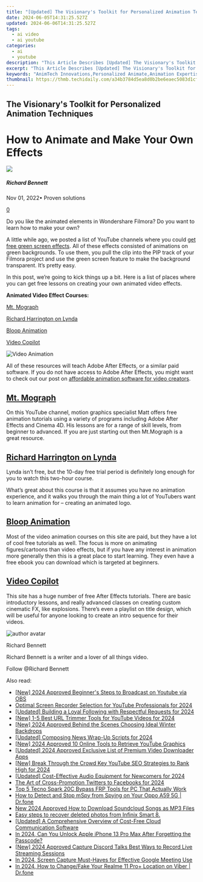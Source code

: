 ```yaml
---
title: "[Updated] The Visionary's Toolkit for Personalized Animation Techniques"
date: 2024-06-05T14:31:25.527Z
updated: 2024-06-06T14:31:25.527Z
tags:
  - ai video
  - ai youtube
categories:
  - ai
  - youtube
description: "This Article Describes [Updated] The Visionary's Toolkit for Personalized Animation Techniques"
excerpt: "This Article Describes [Updated] The Visionary's Toolkit for Personalized Animation Techniques"
keywords: "AnimTech Innovations,Personalized Animate,Animation Expertise,Creative Animation Tools,Visionary Animation Guide,Artistic Tech Forays,Custom Animation Methods"
thumbnail: https://thmb.techidaily.com/a34b3784d5ea8d0b2be6eaec5083d1cf0c7c6de5e3aae650ea39b1f4ae6fa12f.jpg
---
```


## The Visionary's Toolkit for Personalized Animation Techniques

# How to Animate and Make Your Own Effects

![](https://images.wondershare.com/filmora/article-images/richard-bennett.jpg)

##### Richard Bennett

 Nov 01, 2022• Proven solutions

[0](#commentsBoxSeoTemplate)

Do you like the animated elements in Wondershare Filmora? Do you want to learn how to make your own?

A little while ago, we posted a list of YouTube channels where you could [get free green screen effects](https://tools.techidaily.com/wondershare/filmora/download/). All of these effects consisted of animations on green backgrounds. To use them, you pull the clip into the PIP track of your Filmora project and use the green screen feature to make the background transparent. It’s pretty easy.

In this post, we’re going to kick things up a bit. Here is a list of places where you can get free lessons on creating your own animated video effects.

**Animated Video Effect Courses:**

[Mt. Mograph](#mtmograph)

[Richard Harrington on Lynda](#lynda)

[Bloop Animation](#bloop)

[Video Copilot](#videocopilot)

 ![Video Animation](https://images.wondershare.com/filmora/article-images/animated-video-effects.png)

 All of these resources will teach Adobe After Effects, or a similar paid software. If you do not have access to Adobe After Effects, you might want to check out our post on [affordable animation software for video creators](https://www.filmora.io/community-blog/free-or-cheap-animation-software-for-video-creators-122.html).

## **[Mt. Mograph](https://www.youtube.com/channel/UCSUSgx9qc%5FNydrOL59xbJIA)**

On this YouTube channel, motion graphics specialist Matt offers free animation tutorials using a variety of programs including Adobe After Effects and Cinema 4D. His lessons are for a range of skill levels, from beginner to advanced. If you are just starting out then Mt.Mograph is a great resource.

## **[Richard Harrington on Lynda](https://www.lynda.com/Rich-Harrington/120-1.html)**

Lynda isn’t free, but the 10-day free trial period is definitely long enough for you to watch this two-hour course.

What’s great about this course is that it assumes you have no animation experience, and it walks you through the main thing a lot of YouTubers want to learn animation for – creating an animated logo.

## **[Bloop Animation](https://www.bloopanimation.com/)**

 Most of the video animation courses on this site are paid, but they have a lot of cool free tutorials as well. The focus is more on animating figures/cartoons than video effects, but if you have any interest in animation more generally then this is a great place to start learning. They even have a free ebook you can download which is targeted at beginners.

## **[Video Copilot](http://www.videocopilot.net/)**

This site has a huge number of free After Effects tutorials. There are basic introductory lessons, and really advanced classes on creating custom cinematic FX, like explosions. There’s even a playlist on title design, which will be useful for anyone looking to create an intro sequence for their videos.

![author avatar](https://images.wondershare.com/filmora/article-images/richard-bennett.jpg)

Richard Bennett

Richard Bennett is a writer and a lover of all things video.

Follow @Richard Bennett

<span class="atpl-alsoreadstyle">Also read:</span>
<div><ul>
<li><a href="https://facebook-video-share.techidaily.com/new-2024-approved-beginners-steps-to-broadcast-on-youtube-via-obs/"><u>[New] 2024 Approved  Beginner's Steps to Broadcast on Youtube via OBS</u></a></li>
<li><a href="https://facebook-video-share.techidaily.com/optimal-screen-recorder-selection-for-youtube-professionals-for-2024/"><u>Optimal Screen Recorder Selection for YouTube Professionals for 2024</u></a></li>
<li><a href="https://facebook-video-share.techidaily.com/updated-building-a-loyal-following-with-respectful-requests-for-2024/"><u>[Updated] Building a Loyal Following with Respectful Requests for 2024</u></a></li>
<li><a href="https://facebook-video-share.techidaily.com/new-1-5-best-url-trimmer-tools-for-youtube-videos-for-2024/"><u>[New] 1-5 Best URL Trimmer Tools for YouTube Videos for 2024</u></a></li>
<li><a href="https://facebook-video-share.techidaily.com/new-2024-approved-behind-the-scenes-choosing-ideal-winter-backdrops/"><u>[New] 2024 Approved  Behind the Scenes  Choosing Ideal Winter Backdrops</u></a></li>
<li><a href="https://facebook-video-share.techidaily.com/updated-composing-news-wrap-up-scripts-for-2024/"><u>[Updated] Composing News Wrap-Up Scripts for 2024</u></a></li>
<li><a href="https://facebook-video-share.techidaily.com/new-2024-approved-10-online-tools-to-retrieve-youtube-graphics/"><u>[New] 2024 Approved  10 Online Tools to Retrieve YouTube Graphics</u></a></li>
<li><a href="https://facebook-video-share.techidaily.com/updated-2024-approved-exclusive-list-of-premium-video-downloader-apps/"><u>[Updated] 2024 Approved  Exclusive List of Premium Video Downloader Apps</u></a></li>
<li><a href="https://facebook-video-share.techidaily.com/new-break-through-the-crowd-key-youtube-seo-strategies-to-rank-high-for-2024/"><u>[New] Break Through the Crowd  Key YouTube SEO Strategies to Rank High for 2024</u></a></li>
<li><a href="https://facebook-video-share.techidaily.com/updated-cost-effective-audio-equipment-for-newcomers-for-2024/"><u>[Updated] Cost-Effective Audio Equipment for Newcomers for 2024</u></a></li>
<li><a href="https://facebook-videos.techidaily.com/the-art-of-cross-promotion-twitters-to-facebooks-for-2024/"><u>The Art of Cross-Promotion  Twitters to Facebooks for 2024</u></a></li>
<li><a href="https://bypass-frp.techidaily.com/top-5-tecno-spark-20c-bypass-frp-tools-for-pc-that-actually-work-by-drfone-android/"><u>Top 5 Tecno Spark 20C Bypass FRP Tools for PC That Actually Work</u></a></li>
<li><a href="https://location-social.techidaily.com/how-to-detect-and-stop-mspy-from-spying-on-your-oppo-a59-5g-drfone-by-drfone-virtual-android/"><u>How to Detect and Stop mSpy from Spying on Your Oppo A59 5G | Dr.fone</u></a></li>
<li><a href="https://smart-video-creator.techidaily.com/new-2024-approved-how-to-download-soundcloud-songs-as-mp3-files/"><u>New 2024 Approved How to Download Soundcloud Songs as MP3 Files</u></a></li>
<li><a href="https://phone-solutions.techidaily.com/easy-steps-to-recover-deleted-photos-from-infinix-smart-8-by-fonelab-android-recover-photos/"><u>Easy steps to recover deleted photos from Infinix Smart 8.</u></a></li>
<li><a href="https://video-screen-grab.techidaily.com/updated-a-comprehensive-overview-of-cost-free-cloud-communication-software/"><u>[Updated] A Comprehensive Overview of Cost-Free Cloud Communication Software</u></a></li>
<li><a href="https://ios-unlock.techidaily.com/in-2024-can-you-unlock-apple-iphone-13-pro-max-after-forgetting-the-passcode-by-drfone-ios/"><u>In 2024, Can You Unlock Apple iPhone 13 Pro Max After Forgetting the Passcode?</u></a></li>
<li><a href="https://digital-screen-recording.techidaily.com/new-2024-approved-capture-discord-talks-best-ways-to-record-live-streaming-sessions/"><u>[New] 2024 Approved  Capture Discord Talks  Best Ways to Record Live Streaming Sessions</u></a></li>
<li><a href="https://screen-sharing-recording.techidaily.com/in-2024-screen-capture-must-haves-for-effective-google-meeting-use/"><u>In 2024, Screen Capture Must-Haves for Effective Google Meeting Use</u></a></li>
<li><a href="https://location-social.techidaily.com/in-2024-how-to-changefake-your-realme-11-proplus-location-on-viber-drfone-by-drfone-virtual-android/"><u>In 2024, How to Change/Fake Your Realme 11 Pro+ Location on Viber | Dr.fone</u></a></li>
</ul></div>

<ins class="adsbygoogle"
      style="display:block"
      data-ad-client="ca-pub-7571918770474297"
      data-ad-slot="8358498916"
      data-ad-format="auto"
      data-full-width-responsive="true"></ins>